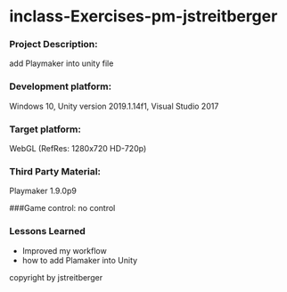 # inclass-Exercises-pm-jstreitberger


### Project Description:
add Playmaker into unity file

### Development platform:
Windows 10, Unity version 2019.1.14f1, Visual Studio 2017

### Target platform:
WebGL (RefRes: 1280x720 HD-720p)

### Third Party Material:
Playmaker 1.9.0p9

###Game control:
no control

### Lessons Learned
+ Improved my workflow
+ how to add Plamaker into Unity

copyright by jstreitberger